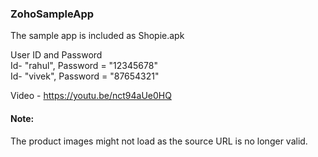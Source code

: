 ### ZohoSampleApp
The sample app is included as Shopie.apk

User ID and Password\
Id- "rahul", Password = "12345678"\
Id- "vivek", Password = "87654321"



Video - https://youtu.be/nct94aUe0HQ


#### Note: 
The product images might not load as the source URL is no longer valid.
